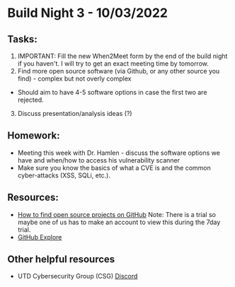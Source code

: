 # Build Night 3 - 10/03/2022



## Tasks:
1) IMPORTANT: Fill the new When2Meet form by the end of the build night if you haven't. I will try to get an exact meeting time by tomorrow.
2) Find more open source software (via Github, or any other source you find) - complex but not overly complex
- Should aim to have 4-5 software options in case the first two are rejected.
3) Discuss presentation/analysis ideas (?) 

## Homework:
- Meeting this week with Dr. Hamlen - discuss the software options we have and when/how to access his vulnerability scanner
- Make sure you know the basics of what a CVE is and the common cyber-attacks (XSS, SQLi, etc.). 


## Resources:
- [How to find open source projects on GitHub](https://teamtreehouse.com/library/github-basics/how-to-find-an-open-source-project)
Note: There is a trial so maybe one of us has to make an account to view this during the 7day trial.
- [GitHub Explore](https://github.com/explore)

## Other helpful resources
- UTD Cybersecurity Group (CSG) [Discord](https://discord.gg/25g6jPcAuA)
